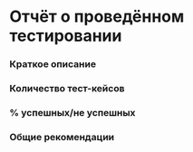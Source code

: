 # Отчёт о проведённом тестировании

### Краткое описание
### Количество тест-кейсов
### % успешных/не успешных
### Общие рекомендации